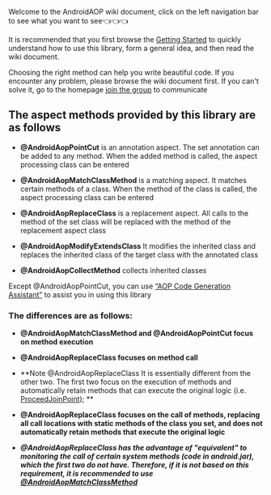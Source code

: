 
Welcome to the AndroidAOP wiki document, click on the left navigation bar to see what you want to see👈👈👈

It is recommended that you first browse the [Getting Started](/AndroidAOP/getting_started/#custom-aspects) to quickly understand how to use this library, form a general idea, and then read the wiki document.

Choosing the right method can help you write beautiful code. If you encounter any problem, please browse the wiki document first. If you can't solve it, go to the homepage [join the group](https://github.com/FlyJingFish/AndroidAOP?tab=readme-ov-file#%E8%81%94%E7%B3%BB%E6%96%B9%E5%BC%8F) to communicate

## The aspect methods provided by this library are as follows

- **@AndroidAopPointCut** is an annotation aspect. The set annotation can be added to any method. When the added method is called, the aspect processing class can be entered

- **@AndroidAopMatchClassMethod** is a matching aspect. It matches certain methods of a class. When the method of the class is called, the aspect processing class can be entered

- **@AndroidAopReplaceClass** is a replacement aspect. All calls to the method of the set class will be replaced with the method of the replacement aspect class

- **@AndroidAopModifyExtendsClass** It modifies the inherited class and replaces the inherited class of the target class with the annotated class
- **@AndroidAopCollectMethod** collects inherited classes

Except @AndroidAopPointCut, you can use [“AOP Code Generation Assistant”](https://github.com/FlyJingFish/AndroidAOP/wiki/AOP-%E4%BB%A3%E7%A0%81%E7%94%9F%E6%88%90%E5%8A%A9%E6%89%8B) to assist you in using this library

### The differences are as follows:
- **@AndroidAopMatchClassMethod and @AndroidAopPointCut focus on method execution**

- **@AndroidAopReplaceClass focuses on method call**

- **Note @AndroidAopReplaceClass It is essentially different from the other two. The first two focus on the execution of methods and automatically retain methods that can execute the original logic (i.e. [ProceedJoinPoint](https://github.com/FlyJingFish/AndroidAOP/wiki/ProceedJoinPoint)); **

- **@AndroidAopReplaceClass focuses on the call of methods, replacing all call locations with static methods of the class you set, and does not automatically retain methods that execute the original logic**

- **_@AndroidAopReplaceClass has the advantage of "equivalent" to monitoring the call of certain system methods (code in android.jar), which the first two do not have. Therefore, if it is not based on this requirement, it is recommended to use [@AndroidAopMatchClassMethod](https://github.com/FlyJingFish/AndroidAOP/wiki/@AndroidAopMatchClassMethod)_**
